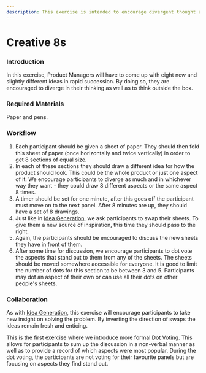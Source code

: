 ```yaml
---
description: This exercise is intended to encourage divergent thought about a problem.
---
```


# Creative 8s

### Introduction

In this exercise, Product Managers will have to come up with eight new and slightly different ideas in rapid succession. By doing so, they are encouraged to diverge in their thinking as well as to think outside the box. 

### Required Materials

Paper and pens.

### Workflow

1. Each participant should be given a sheet of paper. They should then fold this sheet of paper \(once horizontally and twice vertically\) in order to get 8 sections of equal size. 
2. In each of these sections they should draw a different idea for how the product should look. This could be the whole product or just one aspect of it. We encourage participants to diverge as much and in whichever way they want - they could draw 8 different aspects or the same aspect 8 times. 
3. A timer should be set for one minute, after this goes off the participant must move on to the next panel. After 8 minutes are up, they should have a set of 8 drawings. 
4. Just like in [Idea Generation](idea-generation.md), we ask participants to swap their sheets. To give them a new source of inspiration, this time they should pass to the right. 
5. Again, the participants should be encouraged to discuss the new sheets they have in front of them. 
6. After some time for discussion, we encourage participants to dot vote the aspects that stand out to them from any of the sheets. The sheets should be moved somewhere accessible for everyone. It is good to limit the number of dots for this section to be between 3 and 5. Participants may dot an aspect of their own or can use all their dots on other people's sheets. 

### Collaboration

As with [Idea Generation](idea-generation.md), this exercise will encourage participants to take new insight on solving the problem. By inverting the direction of swaps the ideas remain fresh and enticing. 

This is the first exercise where we introduce more formal [Dot Voting](dot-voting.md). This allows for participants to sum up the discussion in a non-verbal manner as well as to provide a record of which aspects were most popular. During the dot voting, the participants are not voting for their favourite panels but are focusing on aspects they find stand out. 

